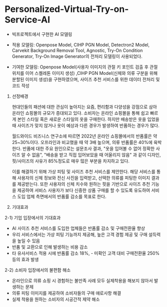 # Personalized-Virtual-Try-on-Service-AI

- 빅프로젝트에서 구현한 AI 모델링
  
- 적용 모델링:
  Openpose Model, CIHP PGN Model, Detectron2 Model, Carvekit Background Removal Tool, Agnostic, Try-On Condition Generator, Try-On Image Generator의 전처리 모델링이 사용되었다.
  
- 기여한 모델링:
  Openpose Model(사용자 이미지의 관절 키 포인트 검출 후 관절 위치를 이어 스켈레톤 이미지 생성)
 ,CIHP PGN Model(신체와 의류 구분을 위해 분할된 이미지 생성)을 구현하였으며, 사이즈 추천 서비스를 위한 데이터 전처리 및 코드 작성

1. 선정배경

   현대인들의 패션에 대한 관심이 높아지는 요즘, 편리함과 다양성을 강점으로 삼아 온라인 쇼핑몰의 규모가 증대되고 있다.
   소비자는 온라인 쇼핑몰을 통해 쉽고 빠르게 본인 스타일 혹은 새로운 스타일의 옷을 구매한다. 하지만 배송받은 옷을 입었을 때
   사이즈가 맞지 않거나 옷이 예상과 다른 경우가 발생하여 반품하는 경우가 많다.
  
   월드와이드 비즈니스 연구소에 따르면 2022년 온라인 쇼핑몰에서의 반품률은 약 25~30%이다.
   오프라인과 비교했을 때 약 3배 높으며, 의류 반품률은 40%에 육박한다. 반품에 대한 주요 원인으로는 설문조사 결과,
   "옷을 입어볼 수 없어 정확한 사이즈 알 수 없음", "배송을 받고 직접 입어보았을 때 어울리지 않음" 과 같이 디자인,
   핏/사이즈의 사유가 85%정도로 매우 많은 부분을 차지하고 있다.
  
   이를 해결하기 위해 가상 피팅 및 사이즈 추천 서비스를 제안한다. 해당 서비스를 통해 사용자의 신체 정보와 전신 사진을 입력받고,
   선택한 의류를 피팅한 이미지 결과를 제공받는다. 또한 사용자의 신체 치수와 원하는 핏을 기반으로 사이즈 추천 기능을 제공하여
   서비스 사용자가 보다 신중한 상품 구매를 할 수 있도록 유도하여 서비스 도입 업체 측면에서의 반품률 감소를 목표로 한다.

2. 기대효과

  2-1) 기업 입장에서의 기대효과
  - AI 사이즈 추천 서비스를 도입한 업체들은 반품률 감소 및 구매전환율 향상
  - 우리 서비스에서는 가상 피팅 기능까지 제공해, 높은 고객 경험 제공 및 구매 설득력을 높일 수 있음
  - 반품 및 교환으로 인해 발생하는 비용 감소
   - 타 유사서비스 적용 시에 반품률 감소 18%, - 미확인 고객 대비 구매전환율 250% 등의 효과 발생
  
  2-2) 소비자 입장에서의 불편함 해소
  - 온라인으로 의류 쇼핑 시 경험하는 불만족 사례 모두 실제착용을 해보지 않아서 발생하는 문제
  - 의류 피팅 이미지를 제공하여 소비자들의 구매 애로사항 해결
  - 실제 착용을 원하는 소비자의 시공간적 제약 해소
